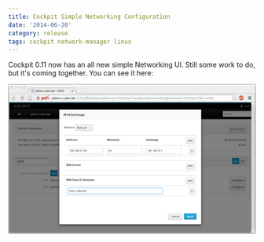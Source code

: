 ```yaml
---
title: Cockpit Simple Networking Configuration
date: '2014-06-20'
category: release
tags: cockpit network-manager linux
---
```


 Cockpit 0.11 now has an all new simple Networking UI. Still some work to do, but it's
coming together. You can see it here:

![Cockpit simple networking configuration](/images/cockpit-simple-network.png)
